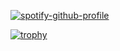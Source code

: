 [![spotify-github-profile](https://spotify-github-profile.kittinanx.com/api/view?uid=69eda29mdlcud7rjkhl3w5agn&cover_image=true&theme=default&show_offline=false&background_color=121212&interchange=false)](https://github.com/kittinan/spotify-github-profile)


[![trophy](https://github-profile-trophy.vercel.app/?username=SamBecca16-ma&theme=onedark)](https://github.com/ryo-ma/github-profile-trophy)
